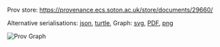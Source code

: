 
Prov store: https://provenance.ecs.soton.ac.uk/store/documents/29660/
	
Alternative serialisations: [json](https://provenance.ecs.soton.ac.uk/store/documents/29660.json), [turtle](https://provenance.ecs.soton.ac.uk/store/documents/29660.ttl), 
Graph: [svg](https://provenance.ecs.soton.ac.uk/store/documents/29660.svg), [PDF](https://provenance.ecs.soton.ac.uk/store/documents/29660.pdf), [png](https://provenance.ecs.soton.ac.uk/store/documents/29660.png)

![Prov Graph](https://provenance.ecs.soton.ac.uk/store/documents/29660.png)

		